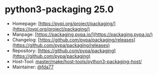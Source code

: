 # python3-packaging 25.0
  - Homepage: [https://pypi.org/project/packaging/](https://pypi.org/project/packaging/)
  - Manpage: [https://packaging.pypa.io/](https://packaging.pypa.io/)
  - Changelog: [https://github.com/pypa/packaging/releases](https://github.com/pypa/packaging/releases)
  - Repository: [https://github.com/pypa/packaging](https://github.com/pypa/packaging)
  - Host-Tool: [master/make/host-tools/python3-packaging-host/](https://github.com/Freetz-NG/freetz-ng/tree/master/make/host-tools/python3-packaging-host/)
  - Maintainer: [@fda77](https://github.com/fda77)

